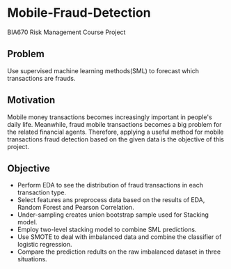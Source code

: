 # Mobile-Fraud-Detection
BIA670 Risk Management Course Project

## Problem 
Use supervised machine learning methods(SML) to forecast which transactions are frauds.

## Motivation
Mobile money transactions becomes increasingly important in people's daily life. Meanwhile, fraud mobile transactions becomes a big problem for the related financial agents. Therefore, applying a useful method for mobile transactions fraud detection based on the given data is the objective of this project.

## Objective
* Perform EDA to see the distribution of fraud transactions in each transaction type.
* Select features ans preprocess data based on the results of EDA, Random Forest and Pearson Correlation.
* Under-sampling creates union bootstrap sample used for Stacking model.
* Employ two-level stacking model to combine SML predictions.
* Use SMOTE to deal with imbalanced data and combine the classifier of logistic regression.
* Compare the prediction redults on the raw imbalanced dataset in three situations.
